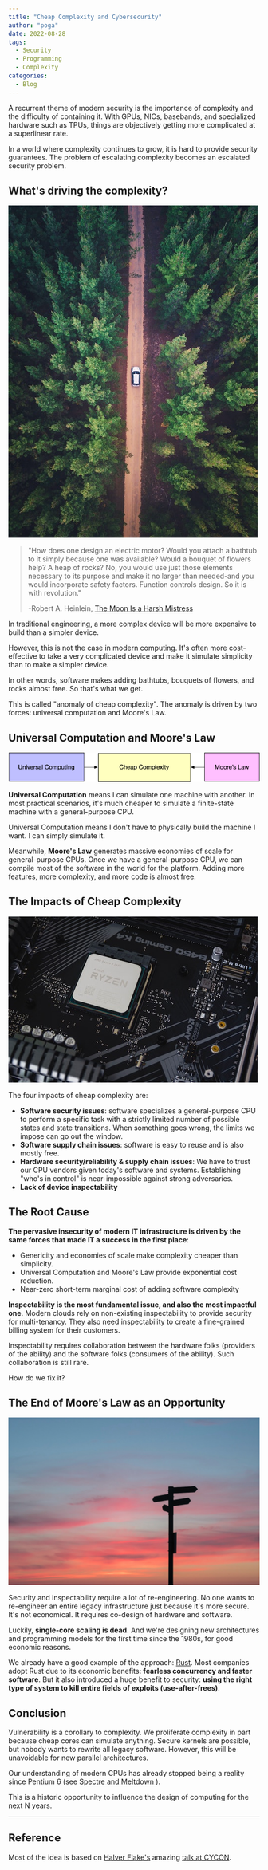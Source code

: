 ```yaml
---
title: "Cheap Complexity and Cybersecurity"
author: "poga"
date: 2022-08-28
tags:
  - Security
  - Programming
  - Complexity
categories:
  - Blog
---
```


A recurrent theme of modern security is the importance of complexity and the difficulty of containing it. With GPUs, NICs, basebands, and specialized hardware such as TPUs, things are objectively getting more complicated at a superlinear rate.

In a world where complexity continues to grow, it is hard to provide security guarantees. The problem of escalating complexity becomes an escalated security problem.

## What's driving the complexity?

![](./drive.jpeg)

> "How does one design an electric motor? Would you attach a bathtub to it simply because one was available? Would a bouquet of flowers help? A heap of rocks? No, you would use just those elements necessary to its purpose and make it no larger than needed-and you would incorporate safety factors. Function controls design. So it is with revolution."
>
> -Robert A. Heinlein, [The Moon Is a Harsh Mistress](https://www.goodreads.com/work/quotes/1048525)

In traditional engineering, a more complex device will be more expensive to build than a simpler device.

However, this is not the case in modern computing. It's often more cost-effective to take a very complicated device and make it simulate simplicity than to make a simpler device.

In other words, software makes adding bathtubs, bouquets of flowers, and rocks almost free. So that's what we get.

This is called "anomaly of cheap complexity". The anomaly is driven by two forces: universal computation and Moore's Law.

## Universal Computation and Moore's Law

![](./CheapComplexity.png)

**Universal Computation** means I can simulate one machine with another. In most practical scenarios, it's much cheaper to simulate a finite-state machine with a general-purpose CPU.

Universal Computation means I don't have to physically build the machine I want. I can simply simulate it.

Meanwhile, **Moore's Law** generates massive economies of scale for general-purpose CPUs. Once we have a general-purpose CPU, we can compile most of the software in the world for the platform. Adding more features, more complexity, and more code is almost free.

## The Impacts of Cheap Complexity

![](./chip.jpeg)

The four impacts of cheap complexity are:

- **Software security issues**: software specializes a general-purpose CPU to perform a specific task with a strictly limited number of possible states and state transitions. When something goes wrong, the limits we impose can go out the window.
- **Software supply chain issues**: software is easy to reuse and is also mostly free.
- **Hardware security/reliability & supply chain issues**: We have to trust our CPU vendors given today's software and systems. Establishing "who's in control" is near-impossible against strong adversaries.
- **Lack of device inspectability**

## The Root Cause

**The pervasive insecurity of modern IT infrastructure is driven by the same forces that made IT a success in the first place**:

- Genericity and economies of scale make complexity cheaper than simplicity.
- Universal Computation and Moore's Law provide exponential cost reduction.
- Near-zero short-term marginal cost of adding software complexity

**Inspectability is the most fundamental issue, and also the most impactful one**. Modern clouds rely on non-existing inspectability to provide security for multi-tenancy. They also need inspectability to create a fine-grained billing system for their customers.

Inspectability requires collaboration between the hardware folks (providers of the ability) and the software folks (consumers of the ability). Such collaboration is still rare.

How do we fix it?

## The End of Moore's Law as an Opportunity

![](./opp.jpeg)

Security and inspectability require a lot of re-engineering. No one wants to re-engineer an entire legacy infrastructure just because it's more secure. It's not economical. It requires co-design of hardware and software.

Luckily, **single-core scaling is dead**. And we're designing new architectures and programming models for the first time since the 1980s, for good economic reasons.

We already have a good example of the approach: [Rust](https://www.rust-lang.org/). Most companies adopt Rust due to its economic benefits: **fearless concurrency and faster software**. But it also introduced a huge benefit to security: **using the right type of system to kill entire fields of exploits (use-after-frees)**.

## Conclusion

Vulnerability is a corollary to complexity. We proliferate complexity in part because cheap cores can simulate anything. Secure kernels are possible, but nobody wants to rewrite all legacy software. However, this will be unavoidable for new parallel architectures.

Our understanding of modern CPUs has already stopped being a reality since Pentium 6 (see [ Spectre and Meltdown ](https://meltdownattack.com/)).

This is a historic opportunity to influence the design of computing for the next N years.




---


## Reference

Most of the idea is based on [Halver Flake's](https://twitter.com/halvarflake) amazing [talk at CYCON](https://www.err.ee/836236/video-google-0-projekti-tarkvarainseneri-ettekanne-cyconil).
